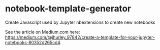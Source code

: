 # notebook-template-generator
Create Javascript used by Jupyter nbextensions to create new notebooks

See the article on Medium.com here: 
    https://medium.com/@jhurley_97842/create-a-template-for-your-jupyter-notebooks-80352d265cd4.
